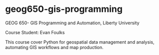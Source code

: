 # geog650-gis-programming
GEOG 650- GIS Programming and Automation, Liberty University

Course Student: Evan Foulks

This course cover Python for geospatial data management and analysis, automating GIS workflows and map production.